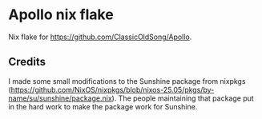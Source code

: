 # Apollo nix flake
Nix flake for https://github.com/ClassicOldSong/Apollo.

## Credits
I made some small modifications to the Sunshine package from nixpkgs (https://github.com/NixOS/nixpkgs/blob/nixos-25.05/pkgs/by-name/su/sunshine/package.nix). The people maintaining that package put in the hard work to make the package work for Sunshine.
